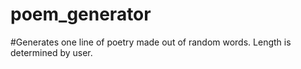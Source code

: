 # poem_generator
#Generates one line of poetry made out of random words. Length is determined by user.
